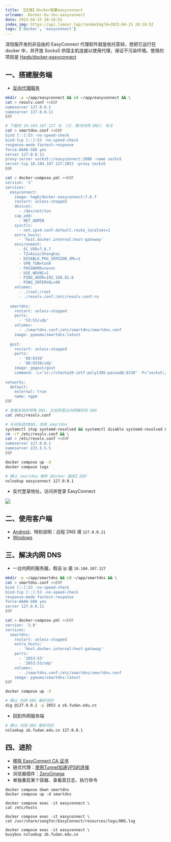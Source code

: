 ```yaml
---
title: 【迁移】Docker部署easyconnect
urlname: -Docker-bu-shu-easyconnect
date: 2023-04-15 20:10:52
index_img: https://api.limour.top/randomImg?d=2023-04-15 20:10:52
tags: ['docker', 'easyconnect']
---
```

深信服开发的非自由的 EasyConnect 代理软件就是依托答辩，想把它运行在 docker 中，并开放 Socks5 供宿主机连接以使用代理，保证不污染环境。使用的项目是 [Hagb/docker-easyconnect](https://github.com/Hagb/docker-easyconnect)
## 一、搭建服务端
+ [反向代理服务](/Docker-bu-shu-Nginx-Proxy-Manager)

```bash
mkdir -p ~/app/easyconnect && cd ~/app/easyconnect && \
cat > resolv.conf <<EOF
nameserver 127.0.0.1
nameserver 127.0.0.11
EOF

# 下面的 10.184.107.127 与 《三、解决内网 DNS》 有关
cat > smartdns.conf <<EOF
bind [::]:53 -no-speed-check
bind-tcp [::]:53 -no-speed-check
response-mode fastest-response
force-AAAA-SOA yes
server 127.0.0.11
proxy-server socks5://easyconnect:1080 -name socks5
server-tcp 10.184.107.127:2053 -proxy socks5
EOF

cat > docker-compose.yml <<EOF
version: '3'
services:
  easyconnect:
    image: hagb/docker-easyconnect:7.6.7
    restart: unless-stopped
    devices:
      - /dev/net/tun
    cap_add:
      - NET_ADMIN
    sysctls:
      - net.ipv4.conf.default.route_localnet=1
    extra_hosts:
      - 'host.docker.internal:host-gateway'
    environment:
      - EC_VER=7.6.7
      - TZ=Asia/Shanghai
      - DISABLE_PKG_VERSION_XML=1
      - VPN_TUN=tun0
      - PASSWORD=novnc
      - USE_NOVNC=1
      - PING_ADDR=192.168.81.6
      - PING_INTERVAL=90
    volumes:
      - ./root:/root
      - ./resolv.conf:/etc/resolv.conf:ro
 
  smartdns:
    restart: unless-stopped
    ports:
      - '53:53/udp'
    volumes:
      - ./smartdns.conf:/etc/smartdns/smartdns.conf
    image: pymumu/smartdns:latest
 
  gost:
    restart: unless-stopped
    ports:
      - '80:8338'
      - '80:8338/udp'
    image: gogost/gost
    command: -L="ss://chacha20-ietf-poly1305:passwd@:8338" -F="socks5://easyconnect:1080"
 
networks:
  default:
    external: true
    name: ngpm
EOF

# 查看系统的特殊 DNS, 比如阿里云内网解析的 DNS
cat /etc/resolv.conf

# 关闭系统的DNS，改用 smartdns
systemctl stop systemd-resolved && systemctl disable systemd-resolved && \
rm -rf /etc/resolv.conf && \
cat > /etc/resolv.conf <<EOF
nameserver 127.0.0.1
nameserver 223.5.5.5
EOF

docker compose up -d
docker compose logs

# 确认 smartdns 解析【docker 服务】完好
nslookup easyconnect 127.0.0.1
```
+ 反代登录地址，访问并登录 EasyConnect

![](https://img.limour.top/2024/12/22/67670b5c2a2ba.webp)

## 二、使用客户端
+ [Android](https://github.com/shadowsocks/shadowsocks-android/releases)，特别说明：远程 DNS 填 `127.0.0.11`
+ [Windows](https://github.com/shadowsocks/shadowsocks-windows/releases)

## 三、解决内网 DNS
+ 一台内网的服务器，假设 ip 是 `10.184.107.127`
```bash
mkdir -p ~/app/smartdns && cd ~/app/smartdns && \
cat > smartdns.conf <<EOF
bind [::]:53 -no-speed-check
bind-tcp [::]:53 -no-speed-check
response-mode fastest-response
force-AAAA-SOA yes
server 127.0.0.11
EOF

cat > docker-compose.yml <<EOF
version: '3.8'
services:
  smartdns:
    restart: unless-stopped
    extra_hosts:
      - 'host.docker.internal:host-gateway'
    ports:
      - '2053:53'
      - '2053:53/udp'
    volumes:
      - ./smartdns.conf:/etc/smartdns/smartdns.conf
    image: pymumu/smartdns:latest
EOF

docker compose up -d

# 确认 内网 DNS 解析完好
dig @127.0.0.1 -p 2053 a zb.fudan.edu.cn
```

+ 回到外网服务端
```bash
# 确认 内网 DNS 解析完好
nslookup zb.fudan.edu.cn 127.0.0.1
```

## 四、进阶
+ [移除 EasyConnect CA 证书](./remove-untrusted-certificates-windows)
+ 链式代理：[使用Tunnel加速VPS的连接](./Use-Tunnel-to-speed-up-the-connection-of-VPS)
+ 浏览器插件：[ZeroOmega](https://github.com/zero-peak/ZeroOmega)
+ 单独重启某个容器、查看其日志、执行命令
```
docker compose down smartdns
docker compose up -d smartdns

docker compose exec -it easyconnect \
cat /etc/hosts

docker compose exec -it easyconnect \
cat /usr/share/sangfor/EasyConnect/resources/logs/DNS.log

docker compose exec -it easyconnect \
busybox nslookup zb.fudan.edu.cn 
```